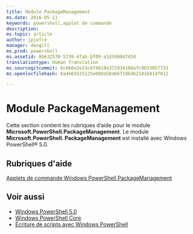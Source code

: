 ```yaml
---
title: Module PackageManagement
ms.date: 2016-05-11
keywords: powershell,applet de commande
description: 
ms.topic: article
author: jpjofre
manager: dongill
ms.prod: powershell
ms.assetid: 8b632570-5739-4fab-bf09-a1d59004743d
translationtype: Human Translation
ms.sourcegitcommit: 6c666e2e23cb74818e37293410dafc9033057733
ms.openlocfilehash: 6a4b65525125e088a58a66719b4b21816814f012

---
```


# Module PackageManagement
Cette section contient les rubriques d’aide pour le module **Microsoft.PowerShell.PackageManagement**. Le module **Microsoft.PowerShell. PackageManagement** est installé avec Windows PowerShell® 5.0.

## Rubriques d'aide
[Applets de commande Windows PowerShell PackageManagement](http://technet.microsoft.com/library/dn890706(v=wps.640).aspx)

## Voir aussi
- [Windows PowerShell 5.0](Windows-PowerShell-5.0.md)
- [Windows PowerShell Core](https://technet.microsoft.com/en-us/library/4b75f1e4-f327-48f3-92ab-bf5435094d41)
- [Écriture de scripts avec Windows PowerShell](../../getting-started/fundamental/Scripting-with-Windows-PowerShell.md)




<!--HONumber=Oct16_HO3-->


